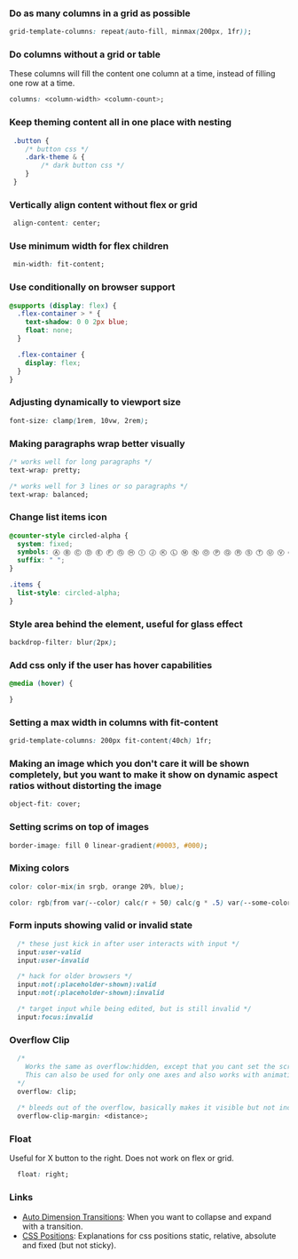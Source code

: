 ### Do as many columns in a grid as possible

```css
grid-template-columns: repeat(auto-fill, minmax(200px, 1fr));
```

### Do columns without a grid or table
These columns will fill the content one column at a time, instead of filling one row at a time.

```css
columns: <column-width> <column-count>;
```

### Keep theming content all in one place with nesting
```css
 .button {
    /* button css */
    .dark-theme & {
        /* dark button css */
    }
 }
```

### Vertically align content without flex or grid
```css
 align-content: center;
```

### Use minimum width for flex children
```css
 min-width: fit-content;
```

### Use conditionally on browser support
```css
@supports (display: flex) {
  .flex-container > * {
    text-shadow: 0 0 2px blue;
    float: none;
  }

  .flex-container {
    display: flex;
  }
}
```

### Adjusting dynamically to viewport size

```css
font-size: clamp(1rem, 10vw, 2rem);
```

### Making paragraphs wrap better visually

```css
/* works well for long paragraphs */
text-wrap: pretty;

/* works well for 3 lines or so paragraphs */
text-wrap: balanced;
```

### Change list items icon

```css
@counter-style circled-alpha {
  system: fixed;
  symbols: Ⓐ Ⓑ Ⓒ Ⓓ Ⓔ Ⓕ Ⓖ Ⓗ Ⓘ Ⓙ Ⓚ Ⓛ Ⓜ Ⓝ Ⓞ Ⓟ Ⓠ Ⓡ Ⓢ Ⓣ Ⓤ Ⓥ Ⓦ Ⓧ Ⓨ Ⓩ;
  suffix: " ";
}

.items {
  list-style: circled-alpha;
}
```

### Style area behind the element, useful for glass effect

```css
backdrop-filter: blur(2px);
```

### Add css only if the user has hover capabilities

```css
@media (hover) {

}
```

### Setting a max width in columns with fit-content

```css
grid-template-columns: 200px fit-content(40ch) 1fr;
```

### Making an image which you don't care it will be shown completely, but you want to make it show on dynamic aspect ratios without distorting the image

```css
object-fit: cover;
```

### Setting scrims on top of images

```css
border-image: fill 0 linear-gradient(#0003, #000);
```

### Mixing colors

```css
color: color-mix(in srgb, orange 20%, blue);

color: rgb(from var(--color) calc(r + 50) calc(g * .5) var(--some-color));
```

### Form inputs showing valid or invalid state

```css
  /* these just kick in after user interacts with input */
  input:user-valid
  input:user-invalid

  /* hack for older browsers */
  input:not(:placeholder-shown):valid
  input:not(:placeholder-shown):invalid

  /* target input while being edited, but is still invalid */
  input:focus:invalid
```

### Overflow Clip

```css
  /*
    Works the same as overflow:hidden, except that you cant set the scroll programatically.
    This can also be used for only one axes and also works with animations.
  */
  overflow: clip;
  
  /* bleeds out of the overflow, basically makes it visible but not increase parents size */
  overflow-clip-margin: <distance>;
```

### Float
Useful for X button to the right. Does not work on flex or grid.
```css
  float: right;
```

### Links
- [Auto Dimension Transitions](https://css-tricks.com/using-css-transitions-auto-dimensions/): When you want to collapse and expand with a transition.
- [CSS Positions](https://zellwk.com/blog/css-positions/): Explanations for css positions static, relative, absolute and fixed (but not sticky).